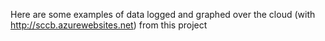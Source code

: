 Here are some examples of data logged and graphed over the cloud (with http://sccb.azurewebsites.net) from this project
